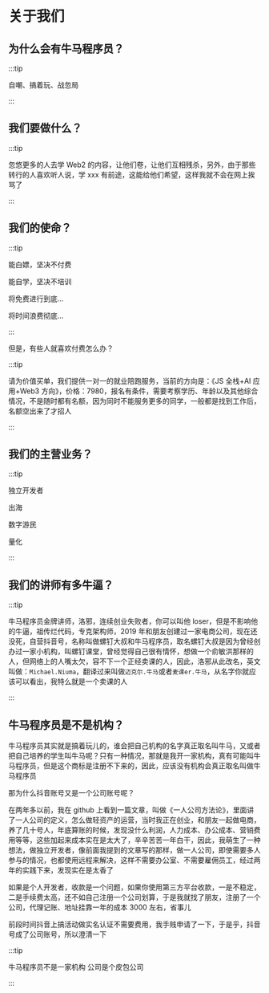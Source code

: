 # 关于我们

## 为什么会有牛马程序员？

:::tip

自嘲、搞着玩、战忽局

:::

## 我们要做什么？

:::tip

忽悠更多的人去学 Web2 的内容，让他们卷，让他们互相残杀，另外，由于那些转行的人喜欢听人说，学 xxx 有前途，这能给他们希望，这样我就不会在网上挨骂了

:::

## 我们的使命？

:::tip

能白嫖，坚决不付费

能自学，坚决不培训

将免费进行到底...

将时间浪费彻底...

:::

但是，有些人就喜欢付费怎么办？

:::tip

请为价值买单，我们提供一对一的就业陪跑服务，当前的方向是：《JS 全栈+AI 应用+Web3 方向》，价格：7980，报名有条件，需要考察学历、年龄以及其他综合情况，不是随时都有名额，因为同时不能服务更多的同学，一般都是找到工作后，名额空出来了才招人

:::

## 我们的主营业务？

:::tip

独立开发者

出海

数字游民

量化

:::

## 我们的讲师有多牛逼？

:::tip

牛马程序员金牌讲师，洛邪，连续创业失败者，你可以叫他 loser，但是不影响他的牛逼，祖传烂代码，专克架构师，2019 年和朋友创建过一家电商公司，现在还没死，自营抖音号，名称叫做螺钉大叔和牛马程序员，取名螺钉大叔是因为曾经创办过一家小机构，叫螺钉课堂，曾经觉得自己很有情怀，想做一个俞敏洪那样的人，但网络上的人嘴太欠，容不下一个正经卖课的人，因此，洛邪从此改名，英文叫做：`Michael.Niuma`，翻译过来叫做`迈克尔.牛马`或者`麦课er.牛马`，从名字你就应该可以看出，我特么就是一个卖课的人

:::

## 牛马程序员是不是机构？

牛马程序员其实就是搞着玩儿的，谁会把自己机构的名字真正取名叫牛马，又或者把自己培养的学生叫牛马呢？只有一种情况，那就是我开一家机构，真有可能叫牛马程序员，但是这个商标是注册不下来的，因此，应该没有机构会真正取名叫做牛马程序员

那为什么抖音账号又是一个公司账号呢？

在两年多以前，我在 github 上看到一篇文章，叫做《一人公司方法论》，里面讲了一人公司的定义，怎么做轻资产的运营，当时我正在创业，和朋友一起做电商，养了几十号人，年底算账的时候，发现没什么利润，人力成本、办公成本、营销费用等等，这些加起来成本实在是太大了，辛辛苦苦一年白干，因此，我萌生了一种想法，做独立开发者，像前面我提到的文章写的那样，做一人公司，即使需要多人参与的情况，也都使用远程来解决，这样不需要办公室、不需要雇佣员工，经过两年的实践下来，发现实在是太香了

如果是个人开发者，收款是一个问题，如果你使用第三方平台收款，一是不稳定，二是手续费太高，还不如自己注册一个公司划算，于是我就找了朋友，注册了一个公司，代理记账、地址挂靠一年的成本 3000 左右，省事儿

前段时间抖音上搞活动做实名认证不需要费用，我手贱申请了一下，于是乎，抖音号成了公司账号，所以澄清一下

:::tip

牛马程序员不是一家机构
公司是个皮包公司

:::
